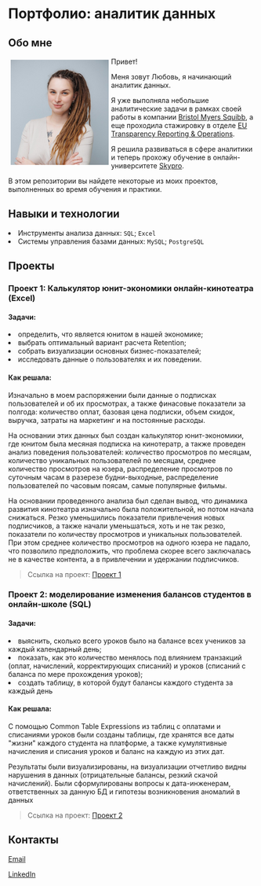 
<html>
 <head>
  <meta http-equiv="Content-Type" content="text/html; charset=utf-8">
  <h1>Портфолио: аналитик данных</h1>
  <h2>Обо мне</h2>
 </head>
 <body> 
  <p><img src="https://github.com/liubchen/Lyubov-Savko/blob/main/Photo.JPG" width="200" 
  alt="Иллюстрация" align="left" 
  vspace="5" hspace="5">
<p>Привет!</p>
<p>Меня зовут Любовь, я начинающий аналитик данных.</p>
<p>Я уже выполняла небольшие аналитические задачи в рамках своей работы в компании <a href="https://www.bms.com/" target="_blank">Bristol Myers Squibb</a>, а еще проходила стажировку в отделе <a href="https://www.bms.com/about-us/responsibility/transparency.html" target="_blank">EU Transparency Reporting & Operations</a>.</p>
<p>Я решила развиваться в сфере аналитики и теперь прохожу обучение в онлайн-университете <a href="https://sky.pro/" target="_blank">Skypro</a>.</p>
<p>В этом репозитории вы найдете некоторые из моих проектов, выполненных во время обучения и практики.</p>

<h2>Навыки и технологии</h2>
<li>Инструменты анализа данных: <code>SQL</code>; <code>Excel</code></li>
<li>Системы управления базами данных: <code>MySQL</code>; <code>PostgreSQL</code></li>

<h2>Проекты</h2>
<h3>Проект 1: Калькулятор юнит-экономики онлайн-кинотеатра (Excel)</h3>
<h4>Задачи:</h4>
<li>определить, что является юнитом в нашей экономике;</li>
<li>выбрать оптимальный вариант расчета Retention;</li>
<li>собрать визуализации основных бизнес-показателей;</li>
<li>исследовать данные о пользователях и их поведении.</li>
<h4>Как решала:</h4>
<p>Изначально в моем распоряжении были данные о подписках пользователей и об их просмотрах, а также финасовые показатели за полгода: количество оплат, базовая цена подписки, объем скидок, выручка, затраты на маркетинг и на постоянные расходы.</p>
<p>На основании этих данных был создан калькулятор юнит-экономики, где юнитом была месяная подписка на кинотератр, а также проведен анализ поведения пользователей: количество просмотров по месяцам, количество уникальных пользователей по месяцам, среднее количество просмотров на юзера, распределение просмотров по суточным часам в разерезе будни-выходные, распределение пользователей по часовым поясам, самые популярные фильмы.</p>
<p>На основании проведенного анализа был сделан вывод, что динамика развития кинотеатра изначально была положительной, но потом начала снижаться. Резко уменьшились показатели привлечения новых подписчиков, а также начали уменьшаться, хоть и не так резко, показатели по количеству просмотров и уникальных пользователей. При этом среднее количество просмотров на одного юзера не падало, что позволило предположить, что проблема скорее всего заключалась не в качестве контента, а в привлечении и удержании подписчиков.</p>
<blockquote>Ссылка на проект: <a href="https://github.com/liubchen/Lyubov-Savko/blob/main/%D0%9F%D1%80%D0%BE%D0%B5%D0%BA%D1%82%201%20%D0%9A%D0%B0%D0%BB%D1%8C%D0%BA%D1%83%D0%BB%D1%8F%D1%82%D0%BE%D1%80%20%D1%8E%D0%BD%D0%B8%D1%82-%D1%8D%D0%BA%D0%BE%D0%BD%D0%BE%D0%BC%D0%B8%D0%BA%D0%B8%20%D0%BE%D0%BD%D0%BB%D0%B0%D0%B9%D0%BD-%D0%BA%D0%B8%D0%BD%D0%BE%D1%82%D0%B5%D0%B0%D1%82%D1%80%D0%B0.xlsx" target="_blank">Проект 1</a> </blockquote>

<h3>Проект 2: моделирование изменения балансов студентов в онлайн-школе (SQL)</h3>
<h4>Задачи:</h4>
<li>выяснить, сколько всего уроков было на балансе всех учеников за каждый календарный день;</li>
<li>показать, как это количество менялось под влиянием транзакций (оплат, начислений, корректирующих списаний) и уроков (списаний с баланса по мере прохождения уроков);</li>
<li>создать таблицу, в которой будут балансы каждого студента за каждый день</li>
<h4>Как решала:</h4>
<p>С помощью Common Table Expressions из таблиц с оплатами и списаниями уроков были созданы таблицы, где хранятся все даты "жизни" каждого студента на платформе, а также кумулятивные начисления и списания уроков и баланс на каждую из этих дат.</p>
<p>Результаты были визуализированы, на визуализации отчетливо видны нарушения в данных (отрицательные балансы, резкий скачой начислений). Были сформулированы вопросы к дата-инженерам, ответственных за данную БД и гипотезы возникновения аномалий в данных</p>
<blockquote>Ссылка на проект: <a href="https://github.com/liubchen/Lyubov-Savko/blob/main/%D0%9F%D1%80%D0%BE%D0%B5%D0%BA%D1%82%202.%20SQL%20%D0%BC%D0%BE%D0%B4%D0%B5%D0%BB%D0%B8%D1%80%D0%BE%D0%B2%D0%B0%D0%BD%D0%B8%D0%B5%20%D0%B1%D0%B0%D0%BB%D0%B0%D0%BD%D1%81%D0%BE%D0%B2%20%D1%81%D1%82%D1%83%D0%B4%D0%B5%D0%BD%D1%82%D0%BE%D0%B2.docx">Проект 2</a> </blockquote>


<h2>Контакты</h2>
<p><a href="lyba.savko@gmail.com"target="_blank">Email</a></p>
<p><a href="https://www.linkedin.com/in/lyubov-savko-176532274/" target="_blank">LinkedIn</a></p>
 </body>
</html>
